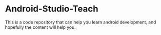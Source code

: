 # Android-Studio-Teach
This is a code repository that can help you learn android development, and hopefully the content will help you.
